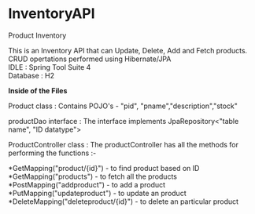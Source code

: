 # InventoryAPI
Product Inventory

This is an Inventory API that can Update, Delete, Add and Fetch products.</br>
CRUD opertations performed using Hibernate/JPA</br>
IDLE : Spring Tool Suite 4</br>
Database : H2

<b>Inside of the Files</b>

Product class : Contains POJO's - "pid", "pname","description","stock"

productDao interface : The interface implements JpaRepository<"table name", "ID datatype">

ProductController class : The productController has all the methods for performing the functions :-

*GetMapping("product/{id}") - to find product based on ID</br>
*GetMapping("products") - to fetch all the products</br>
*PostMapping("addproduct") - to add a product </br>
*PutMapping("updateproduct") - to update an product</br>
*DeleteMapping("deleteproduct/{id}") - to delete an particular product
